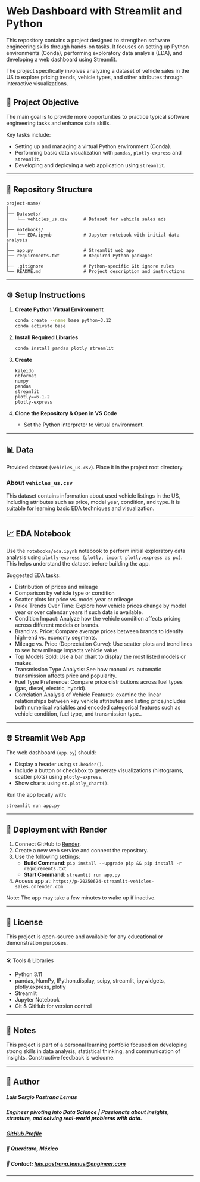 # Web Dashboard with Streamlit and Python

This repository contains a project designed to strengthen software engineering skills through hands-on tasks. It focuses on setting up Python environments (Conda), performing exploratory data analysis (EDA), and developing a web dashboard using Streamlit.

The project specifically involves analyzing a dataset of vehicle sales in the US to explore pricing trends, vehicle types, and other attributes through interactive visualizations.

## 🧠 Project Objective

The main goal is to provide more opportunities to practice typical software engineering tasks and enhance data skills.

Key tasks include:

- Setting up and managing a virtual Python environment (Conda).
- Performing basic data visualization with `pandas`, `plotly-express` and `streamlit`.
- Developing and deploying a web application using `streamlit`.

---

## 📁 Repository Structure

```
project-name/
│
├── Datasets/
│   └── vehicles_us.csv      # Dataset for vehicle sales ads
│
├── notebooks/
│   └── EDA.ipynb            # Jupyter notebook with initial data analysis
│
├── app.py                   # Streamlit web app
├── requirements.txt         # Required Python packages
│
├── .gitignore               # Python-specific Git ignore rules
└── README.md                # Project description and instructions
```

---

## ⚙️ Setup Instructions

1. **Create Python Virtual Environment**

   ```bash
   conda create --name base python=3.12
   conda activate base
   ```

2. **Install Required Libraries**

   ```bash
   conda install pandas plotly streamlit
   ```

3. **Create**

   ```text
   kaleido
   nbformat
   numpy
   pandas
   streamlit
   plotly==6.1.2
   plotly-express
   ```

4. **Clone the Repository & Open in VS Code**

   - Set the Python interpreter to virtual environment.

---

## 📊 Data

Provided dataset (`vehicles_us.csv`). Place it in the project root directory.

### About `vehicles_us.csv`

This dataset contains information about used vehicle listings in the US, including attributes such as price, model year, condition, and type. It is suitable for learning basic EDA techniques and visualization.

---

## 📈 EDA Notebook

Use the `notebooks/eda.ipynb` notebook to perform initial exploratory data analysis using `plotly-express (plotly, import plotly.express as px)`. This helps understand the dataset before building the app.

Suggested EDA tasks:

- Distribution of prices and mileage
- Comparison by vehicle type or condition
- Scatter plots for price vs. model year or mileage
- Price Trends Over Time: Explore how vehicle prices change by model year or over calendar years if such data is available.
- Condition Impact: Analyze how the vehicle condition affects pricing across different models or brands.
- Brand vs. Price: Compare average prices between brands to identify high-end vs. economy segments.
- Mileage vs. Price (Depreciation Curve): Use scatter plots and trend lines to see how mileage impacts vehicle value.
- Top Models Sold: Use a bar chart to display the most listed models or makes.
- Transmission Type Analysis: See how manual vs. automatic transmission affects price and popularity.
- Fuel Type Preference: Compare price distributions across fuel types (gas, diesel, electric, hybrid).
- Correlation Analysis of Vehicle Features: examine the linear relationships between key vehicle attributes and listing price,includes both numerical variables and encoded categorical features such as vehicle condition, fuel type, and transmission type..

---

## 🌐 Streamlit Web App

The web dashboard (`app.py`) should:

- Display a header using `st.header()`.
- Include a button or checkbox to generate visualizations (histograms, scatter plots) using `plotly-express`.
- Show charts using `st.plotly_chart()`.

Run the app locally with:

```bash
streamlit run app.py
```

---

## 🚀 Deployment with Render

1. Connect GitHub to [Render](https://render.com).
2. Create a new web service and connect the repository.
3. Use the following settings:
   - **Build Command**: `pip install --upgrade pip && pip install -r requirements.txt`
   - **Start Command**: `streamlit run app.py`
4. Access app at: `https://p-20250624-streamlit-vehicles-sales.onrender.com`

Note: The app may take a few minutes to wake up if inactive.

---

## 📄 License

This project is open-source and available for any educational or demonstration purposes.

---

🛠️ Tools & Libraries

- Python 3.11
- pandas, NumPy, IPython.display, scipy, streamlit, ipywidgets, plotly.express, plotly
- Streamlit
- Jupyter Notebook
- Git & GitHub for version control

---

## 📌 Notes

This project is part of a personal learning portfolio focused on developing strong skills in data analysis, statistical thinking, and communication of insights. Constructive feedback is welcome.

---

## 👤 Author   
##### Luis Sergio Pastrana Lemus   
##### Engineer pivoting into Data Science | Passionate about insights, structure, and solving real-world problems with data.   
##### [GitHub Profile](https://github.com/LuisPastranaLemus)   
##### 📍 Querétaro, México     
##### 📧 Contact: luis.pastrana.lemus@engineer.com   
---

